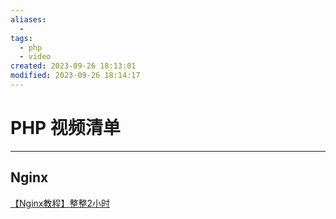 ```yaml
---
aliases:
  - 
tags:
  - php
  - video
created: 2023-09-26 18:13:01
modified: 2023-09-26 18:14:17
---
```

# PHP 视频清单

---

## Nginx

[【Nginx教程】整整2小时](https://www.bilibili.com/video/BV1ZF41167RH)
